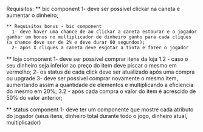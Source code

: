 Requisitos:
  ** bic component
    1- deve ser possivel clickar na caneta e aumentar o dinheiro;
    
    ** Requisitos bonus - bic component
      1- deve haver uma chance de ao clickar a caneta estourar e o jogador ganhar um bonus no multiplicador de dinheiro ganho para cada cliques (a chance deve ser de 2% e deve durar 60 segundos);
      2- após X cliques a caneta deve esgotar a tinta e fazer o jogador
  
  ** loja component
    1- deve ser possivel comprar itens da loja
      1.2 - caso o seu dinheiro seja inferior ao preço do item deve piscar o mesmo em vermelho;
    2- os status de cada click deve ser atualizado após uma compra ou upgrade
    3- deve ser possivel comprar novamente o mesmo item, aumentando assim a quantidade de elementos e multiplicando a eficiencia do mesmo em 20%;
      3.2 - após cada compra o valor do item é acrescido de 50% do valor anterior; 

  ** status component
    1- deve ter um componente que mostre cada atributo do jogador (seus itens, dinheiro total durante todo o jogo, dinheiro atual, multiplicador)
  